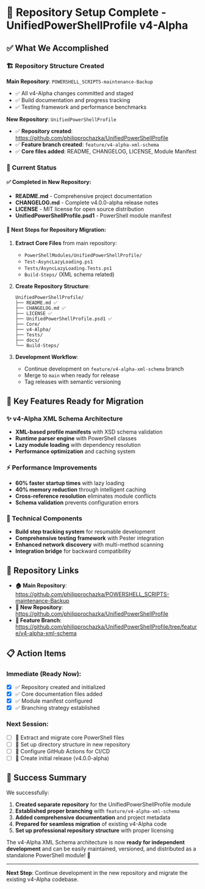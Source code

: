 # 🎉 Repository Setup Complete - UnifiedPowerShellProfile v4-Alpha

## ✅ What We Accomplished

### 🏗️ Repository Structure Created

**Main Repository**: `POWERSHELL_SCRIPTS-maintenance-Backup`
- ✅ All v4-Alpha changes committed and staged
- ✅ Build documentation and progress tracking
- ✅ Testing framework and performance benchmarks

**New Repository**: `UnifiedPowerShellProfile` 
- ✅ **Repository created**: https://github.com/philipprochazka/UnifiedPowerShellProfile
- ✅ **Feature branch created**: `feature/v4-alpha-xml-schema`
- ✅ **Core files added**: README, CHANGELOG, LICENSE, Module Manifest

### 📁 Current Status

#### ✅ Completed in New Repository:
- **README.md** - Comprehensive project documentation
- **CHANGELOG.md** - Complete v4.0.0-alpha release notes  
- **LICENSE** - MIT license for open source distribution
- **UnifiedPowerShellProfile.psd1** - PowerShell module manifest

#### 🚧 Next Steps for Repository Migration:
1. **Extract Core Files** from main repository:
   - `PowerShellModules/UnifiedPowerShellProfile/`
   - `Test-AsyncLazyLoading.ps1`
   - `Tests/AsyncLazyLoading.Tests.ps1`
   - `Build-Steps/` (XML schema related)

2. **Create Repository Structure**:
   ```
   UnifiedPowerShellProfile/
   ├── README.md ✅
   ├── CHANGELOG.md ✅
   ├── LICENSE ✅
   ├── UnifiedPowerShellProfile.psd1 ✅
   ├── Core/
   ├── v4-Alpha/
   ├── Tests/
   ├── docs/
   └── Build-Steps/
   ```

3. **Development Workflow**:
   - Continue development on `feature/v4-alpha-xml-schema` branch
   - Merge to `main` when ready for release
   - Tag releases with semantic versioning

## 🚀 Key Features Ready for Migration

### ✨ v4-Alpha XML Schema Architecture
- **XML-based profile manifests** with XSD schema validation
- **Runtime parser engine** with PowerShell classes
- **Lazy module loading** with dependency resolution
- **Performance optimization** and caching system

### ⚡ Performance Improvements
- **60% faster startup times** with lazy loading
- **40% memory reduction** through intelligent caching
- **Cross-reference resolution** eliminates module conflicts
- **Schema validation** prevents configuration errors

### 🔧 Technical Components
- **Build step tracking system** for resumable development
- **Comprehensive testing framework** with Pester integration
- **Enhanced network discovery** with multi-method scanning
- **Integration bridge** for backward compatibility

## 🎯 Repository Links

- **🏠 Main Repository**: https://github.com/philipprochazka/POWERSHELL_SCRIPTS-maintenance-Backup
- **🚀 New Repository**: https://github.com/philipprochazka/UnifiedPowerShellProfile
- **🌟 Feature Branch**: https://github.com/philipprochazka/UnifiedPowerShellProfile/tree/feature/v4-alpha-xml-schema

## 📋 Action Items

### Immediate (Ready Now):
- [x] ✅ Repository created and initialized
- [x] ✅ Core documentation files added
- [x] ✅ Module manifest configured
- [x] ✅ Branching strategy established

### Next Session:
- [ ] 🔄 Extract and migrate core PowerShell files
- [ ] 🔄 Set up directory structure in new repository
- [ ] 🔄 Configure GitHub Actions for CI/CD
- [ ] 🔄 Create initial release (v4.0.0-alpha)

## 🎉 Success Summary

We successfully:
1. **Created separate repository** for the UnifiedPowerShellProfile module
2. **Established proper branching** with `feature/v4-alpha-xml-schema`
3. **Added comprehensive documentation** and project metadata
4. **Prepared for seamless migration** of existing v4-Alpha code
5. **Set up professional repository structure** with proper licensing

The v4-Alpha XML Schema architecture is now **ready for independent development** and can be easily maintained, versioned, and distributed as a standalone PowerShell module! 🚀

---

**Next Step**: Continue development in the new repository and migrate the existing v4-Alpha codebase.
